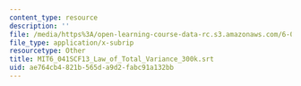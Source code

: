 ```yaml
---
content_type: resource
description: ''
file: /media/https%3A/open-learning-course-data-rc.s3.amazonaws.com/6-041sc-probabilistic-systems-analysis-and-applied-probability-fall-2013/ae764cb4821b565da9d2fabc91a132bb_MIT6_041SCF13_Law_of_Total_Variance_300k.vtt
file_type: application/x-subrip
resourcetype: Other
title: MIT6_041SCF13_Law_of_Total_Variance_300k.srt
uid: ae764cb4-821b-565d-a9d2-fabc91a132bb
---
```

